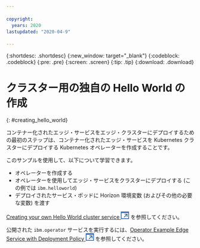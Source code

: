 ```yaml
---

copyright:
  years: 2020
lastupdated: "2020-04-9"

---
```


{:shortdesc: .shortdesc}
{:new_window: target="_blank"}
{:codeblock: .codeblock}
{:pre: .pre}
{:screen: .screen}
{:tip: .tip}
{:download: .download}

# クラスター用の独自の Hello World の作成
{: #creating_hello_world}

コンテナー化されたエッジ・サービスをエッジ・クラスターにデプロイするための最初のステップは、コンテナー化されたエッジ・サービスを Kubernetes クラスターにデプロイする Kubernetes オペレーターを作成することです。

このサンプルを使用して、以下について学習できます。 

* オペレーターを作成する
* オペレーターを使用してエッジ・サービスをクラスターにデプロイする (この例では `ibm.helloworld`)
* デプロイされたサービス・ポッドに Horizon 環境変数 (およびその他の必要な変数) を渡す

[Creating your own Hello World cluster service ![新しいタブで開く](../../images/icons/launch-glyph.svg "新しいタブで開く")](https://github.com/open-horizon/examples/tree/master/edge/services/operator/CreateService.md) を参照してください。

公開された `ibm.operator` サービスを実行するには、[Operator Example Edge Service with Deployment Policy ![新しいタブで開く](../../images/icons/launch-glyph.svg "新しいタブで開く")](https://github.com/open-horizon/examples/tree/master/edge/services/operator#horizon-operator-example-edge-service) を参照してください。
